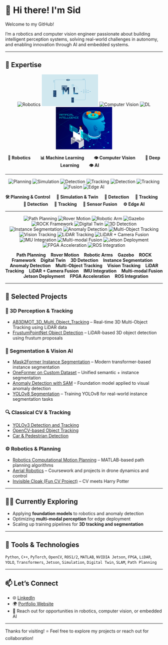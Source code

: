 # 👋 Hi there! I'm Sid

Welcome to my GitHub!

I’m a robotics and computer vision engineer passionate about building intelligent perception systems, solving real-world challenges in autonomy, and enabling innovation through AI and embedded systems.

---

## 🧠 Expertise

<!-- Level 1: Domains -->
<p float="left" align="center">
  <img src="logos/gif/robotics.gif" width="180" alt="Robotics" />
  <img src="logos/gif/ml.gif" width="180" alt="Machine Learning" />
  <img src="logos/gif/computer_vision.gif" width="180" alt="Computer Vision" />
  <img src="logos/gif/deep_learning.gif" width="180" alt="DL" />
  <img src="logos/gif/AI.gif" width="180" alt="ai" />
</p>

<p float="left" align="center">
  <b>🤖 Robotics</b> &nbsp;&nbsp;&nbsp;&nbsp;&nbsp;&nbsp;
  <b>📊 Machine Learning</b> &nbsp;&nbsp;&nbsp;&nbsp;&nbsp;&nbsp;
  <b>👁️ Computer Vision</b> &nbsp;&nbsp;&nbsp;&nbsp;&nbsp;&nbsp;
  <b>📡 Deep Learning</b> &nbsp;&nbsp;&nbsp;&nbsp;&nbsp;&nbsp;
  <b>👁️ AI</b> &nbsp;&nbsp;&nbsp;&nbsp;&nbsp;&nbsp;
</p>

---

<!-- Level 2: Subcategories -->
<p float="left" align="center">
  <img src="path_to_planning_logo.png" width="50" alt="Planning" />
  <img src="path_to_simulation_logo.png" width="50" alt="Simulation" />
  <img src="path_to_detection_logo.png" width="50" alt="Detection" />
  <img src="path_to_tracking_logo.png" width="50" alt="Tracking" />
  <img src="path_to_detection_logo.png" width="50" alt="Detection" />
  <img src="path_to_tracking_logo.png" width="50" alt="Tracking" />
  <img src="path_to_fusion_logo.png" width="50" alt="Fusion" />
  <img src="path_to_edge_ai_logo.png" width="50" alt="Edge AI" />
</p>

<p float="left" align="center" style="margin-top:0;">
  <b>🛠️ Planning & Control</b> &nbsp;&nbsp;&nbsp;
  <b>🧪 Simulation & Twin</b> &nbsp;&nbsp;&nbsp;
  <b>🎯 Detection</b> &nbsp;&nbsp;&nbsp;
  <b>📍 Tracking</b> &nbsp;&nbsp;&nbsp;
  <b>🎯 Detection</b> &nbsp;&nbsp;&nbsp;
  <b>📍 Tracking</b> &nbsp;&nbsp;&nbsp;
  <b>🔗 Sensor Fusion</b> &nbsp;&nbsp;&nbsp;
  <b>⚙️ Edge AI</b>
</p>

---

<!-- Level 3: Topics -->
<p float="left" align="center">
  <img src="path_to_path_planning_logo.png" width="40" alt="Path Planning" />
  <img src="path_to_rover_motion_logo.png" width="40" alt="Rover Motion" />
  <img src="path_to_robotic_arm_logo.png" width="40" alt="Robotic Arm" />
  <img src="path_to_gazebo_logo.png" width="40" alt="Gazebo" />
  <img src="path_to_rock_logo.png" width="40" alt="ROCK Framework" />
  <img src="path_to_custom_twin_logo.png" width="40" alt="Digital Twin" />
  <img src="path_to_3d_detection_logo.png" width="40" alt="3D Detection" />
  <img src="path_to_instance_seg_logo.png" width="40" alt="Instance Segmentation" />
  <img src="path_to_anomaly_detection_logo.png" width="40" alt="Anomaly Detection" />
  <img src="path_to_mot_logo.png" width="40" alt="Multi-Object Tracking" />
  <img src="path_to_vision_track_logo.png" width="40" alt="Vision Tracking" />
  <img src="path_to_lidar_track_logo.png" width="40" alt="LiDAR Tracking" />
  <img src="path_to_fusion_lidar_cam_logo.png" width="40" alt="LiDAR + Camera Fusion" />
  <img src="path_to_imu_logo.png" width="40" alt="IMU Integration" />
  <img src="path_to_multi_modal_logo.png" width="40" alt="Multi-modal Fusion" />
  <img src="path_to_jetson_logo.png" width="40" alt="Jetson Deployment" />
  <img src="path_to_fpga_logo.png" width="40" alt="FPGA Acceleration" />
  <img src="path_to_ros_logo.png" width="40" alt="ROS Integration" />
</p>

<p float="left" align="center" style="margin-top:0;">
  <b>Path Planning</b> &nbsp;&nbsp;
  <b>Rover Motion</b> &nbsp;&nbsp;
  <b>Robotic Arms</b> &nbsp;&nbsp;
  <b>Gazebo</b> &nbsp;&nbsp;
  <b>ROCK Framework</b> &nbsp;&nbsp;
  <b>Digital Twin</b> &nbsp;&nbsp;
  <b>3D Detection</b> &nbsp;&nbsp;
  <b>Instance Segmentation</b> &nbsp;&nbsp;
  <b>Anomaly Detection</b> &nbsp;&nbsp;
  <b>Multi-Object Tracking</b> &nbsp;&nbsp;
  <b>Vision Tracking</b> &nbsp;&nbsp;
  <b>LiDAR Tracking</b> &nbsp;&nbsp;
  <b>LiDAR + Camera Fusion</b> &nbsp;&nbsp;
  <b>IMU Integration</b> &nbsp;&nbsp;
  <b>Multi-modal Fusion</b> &nbsp;&nbsp;
  <b>Jetson Deployment</b> &nbsp;&nbsp;
  <b>FPGA Acceleration</b> &nbsp;&nbsp;
  <b>ROS Integration</b>
</p>

---

## 🚀 Selected Projects

### 🎯 3D Perception & Tracking
- [AB3DMOT_3D_Multi_Object_Tracking](https://github.com/yourusername/AB3DMOT_3D_Multi_Object_Tracking) – Real-time 3D Multi-Object Tracking using LiDAR data  
- [FrustumPointNet Object Detection](https://github.com/yourusername/FrustrumPointnet_object_detection_using_LiDAR_data) – LiDAR-based 3D object detection using frustum proposals

### 🧠 Segmentation & Vision AI
- [Mask2Former Instance Segmentation](https://github.com/yourusername/instance_segmentation_using_Mask2Former) – Modern transformer-based instance segmentation  
- [OneFormer on Custom Dataset](https://github.com/yourusername/Oneformer_instance_segmentation_with_custom_dataset) – Unified semantic + instance segmentation  
- [Anomaly Detection with SAM](https://github.com/yourusername/anomaly_detection_and_segmentation_using_sam) – Foundation model applied to visual anomaly detection  
- [YOLOv8 Segmentation](https://github.com/yourusername/instance_segmentation_with-custom_dataset_using_yolov8) – Training YOLOv8 for real-world instance segmentation tasks

### 🔍 Classical CV & Tracking
- [YOLOv3 Detection and Tracking](https://github.com/yourusername/YOLOv3-Dectection-and-Tracking-with-Custom-Dataset)  
- [OpenCV-based Object Tracking](https://github.com/yourusername/Object-Tracking-using-OpenCV-)  
- [Car & Pedestrian Detection](https://github.com/yourusername/Car-Pedestrian-Detection)

### ⚙️ Robotics & Planning
- [Robotics Computational Motion Planning](https://github.com/yourusername/Robotics-Computational-Motion-Planning) – MATLAB-based path planning algorithms  
- [Aerial Robotics](https://github.com/yourusername/Aerial-Robotics) – Coursework and projects in drone dynamics and control  
- [Invisible Cloak (Fun CV Project)](https://github.com/yourusername/Invisible_cloak) – CV meets Harry Potter

---

## 🧑‍💻 Currently Exploring

- Applying **foundation models** to robotics and anomaly detection  
- Optimizing **multi-modal perception** for edge deployment  
- Scaling up training pipelines for **3D tracking and segmentation**

---

## 🧩 Tools & Technologies

`Python`, `C++`, `PyTorch`, `OpenCV`, `ROS1/2`, `MATLAB`, `NVIDIA Jetson`, `FPGA`, `LiDAR`, `YOLO`, `Transformers`, `Jetson`, `Simulation`, `Digital Twin`, `SLAM`, `Path Planning`

---

## 📫 Let’s Connect

- 🌐 [LinkedIn](https://linkedin.com/in/yourprofile)
- 🌍 [Portfolio Website](https://yourwebsite.com)
- 📨 Reach out for opportunities in robotics, computer vision, or embedded AI

---

Thanks for visiting! ⭐ Feel free to explore my projects or reach out for collaboration!

